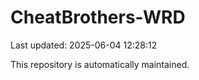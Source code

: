 # CheatBrothers-WRD

Last updated: 2025-06-04 12:28:12

This repository is automatically maintained.
